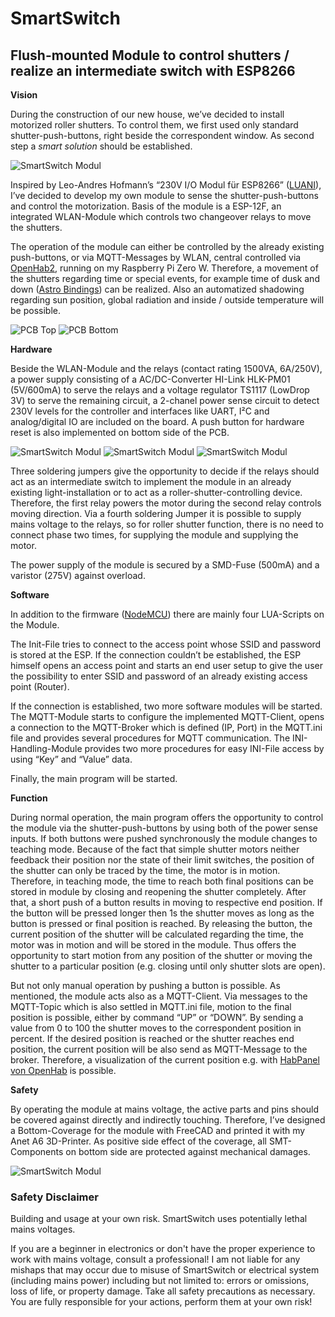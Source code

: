 # SmartSwitch
## Flush-mounted Module to control shutters / realize an intermediate switch with ESP8266

**Vision**

During the construction of our new house, we’ve decided to install motorized roller shutters. To control them, we first used only standard shutter-push-buttons, right beside the correspondent window. As second step a *smart solution* should be established.

![SmartSwitch Modul](/images/SmartSwitch_with_Cover.jpg)

Inspired by Leo-Andres Hofmann’s “230V I/O Modul für ESP8266” ([LUANI](https://luani.de/projekte/esp8266-hvio/)), I’ve decided to develop my own module to sense the shutter-push-buttons and control the motorization. Basis of the module is a ESP-12F, an integrated WLAN-Module which controls two changeover relays to move the shutters. 

The operation of the module can either be controlled by the already existing push-buttons, or via MQTT-Messages by WLAN, central controlled via [OpenHab2](https://docs.openhab.org/index.html), running on my Raspberry Pi Zero W. Therefore, a movement of the shutters regarding time or special events, for example time of dusk and down ([Astro Bindings](https://docs.openhab.org/addons/bindings/astro/readme.html)) can be realized. Also an automatized shadowing regarding sun position, global radiation and inside / outside temperature will be possible.

![PCB Top](/images/Top.png)   ![PCB Bottom](/images/Bottom.png)


**Hardware**

Beside the WLAN-Module and the relays (contact rating 1500VA, 6A/250V), a power supply consisting of a AC/DC-Converter HI-Link HLK-PM01 (5V/600mA) to serve the relays and a voltage regulator TS1117 (LowDrop 3V) to serve the remaining circuit, a 2-chanel power sense circuit to detect 230V levels for the controller and interfaces like UART, I²C and analog/digital IO are included on the board. A push button for hardware reset is also implemented on bottom side of the PCB.

![SmartSwitch Modul](/images/SmartSwitch_Top.jpg)     ![SmartSwitch Modul](/images/SmartSwitch_Bottom.jpg)     ![SmartSwitch Modul](/images/SmartSwitch_Reset.jpg)

Three soldering jumpers give the opportunity to decide if the relays should act as an intermediate switch to implement the module in an already existing light-installation or to act as a roller-shutter-controlling device. Therefore, the first relay powers the motor during the second relay controls moving direction. Via a fourth soldering Jumper it is possible to supply mains voltage to the relays, so for roller shutter function, there is no need to connect phase two times, for supplying the module and supplying the motor. 

The power supply of the module is secured by a SMD-Fuse (500mA) and a varistor (275V) against overload.

**Software**

In addition to the firmware ([NodeMCU](https://nodemcu.readthedocs.io/en/master/)) there are mainly four LUA-Scripts on the Module.

The Init-File tries to connect to the access point whose SSID and password is stored at the ESP. If the connection couldn’t be established, the ESP himself opens an access point and starts an end user setup to give the user the possibility to enter SSID and password of an already existing access point (Router).

If the connection is established, two more software modules will be started. The MQTT-Module starts to configure the implemented MQTT-Client, opens a connection to the MQTT-Broker which is defined (IP, Port) in the MQTT.ini file and provides several procedures for MQTT communication. The INI-Handling-Module provides two more procedures for easy INI-File access by using “Key” and “Value” data.

Finally, the main program will be started.

**Function**

During normal operation, the main program offers the opportunity to control the module via the shutter-push-buttons by using both of the power sense inputs. If both buttons were pushed synchronously the module changes to teaching mode. Because of the fact that simple shutter motors neither feedback their position nor the state of their limit switches, the position of the shutter can only be traced by the time, the motor is in motion. Therefore, in teaching mode, the time to reach both final positions can be stored in module by closing and reopening the shutter completely.
After that, a short push of a button results in moving to respective end position. If the button will be pressed longer then 1s the shutter moves as long as the button is pressed or final position is reached. By releasing the button, the current position of the shutter will be calculated regarding the time, the motor was in motion and will be stored in the module. Thus offers the opportunity to start motion from any position of the shutter or moving the shutter to a particular position (e.g. closing until only shutter slots are open).

But not only manual operation by pushing a button is possible. As mentioned, the module acts also as a MQTT-Client. Via messages to the MQTT-Topic which is also settled in MQTT.ini file, motion to the final position is possible, either by command “UP” or “DOWN”. By sending a value from 0 to 100 the shutter moves to the correspondent position in percent. If the desired position is reached or the shutter reaches end position, the current position will be also send as MQTT-Message to the broker. Therefore, a visualization of the current position e.g. with  [HabPanel von OpenHab](https://docs.openhab.org/addons/uis/habpanel/readme.html) is possible.

**Safety**

By operating the module at mains voltage, the active parts and pins should be covered against directly and indirectly touching. Therefore, I’ve designed a Bottom-Coverage for the module with FreeCAD and printed it with my Anet A6 3D-Printer. As positive side effect of the coverage, all SMT-Components on bottom side are protected against mechanical damages.

![SmartSwitch Modul](/images/Cover_of_SmartSwitch.jpg)


### Safety Disclaimer

Building and usage at your own risk. SmartSwitch uses potentially lethal mains voltages.

If you are a beginner in electronics or don't have the proper experience to work with mains voltage, consult a professional! I am not liable for any mishaps that may occur due to misuse of SmartSwitch or electrical system (including mains power) including but not limited to: errors or omissions, loss of life, or property damage. Take all safety precautions as necessary. You are fully responsible for your actions, perform them at your own risk!
